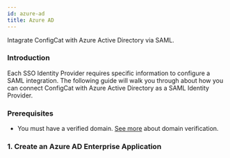 ```yaml
---
id: azure-ad
title: Azure AD
---
```

Intagrate ConfigCat with Azure Active Directory via SAML.

### Introduction
Each SSO Identity Provider requires specific information to configure a SAML integration. The following guide will walk you through about how you can connect ConfigCat with Azure Active Directory as a SAML Identity Provider.

### Prerequisites
- You must have a verified domain. [See more](../domain-verification) about domain verification.

### 1. Create an Azure AD Enterprise Application